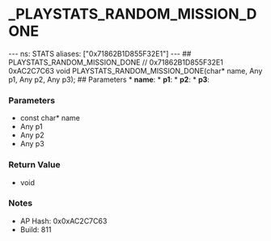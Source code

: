 # _PLAYSTATS_RANDOM_MISSION_DONE

--- ns: STATS aliases: ["0x71862B1D855F32E1"] --- ## PLAYSTATS_RANDOM_MISSION_DONE  // 0x71862B1D855F32E1 0xAC2C7C63 void PLAYSTATS_RANDOM_MISSION_DONE(char* name, Any p1, Any p2, Any p3);   ## Parameters * **name**: * **p1**: * **p2**: * **p3**:

### Parameters
* const char* name
* Any p1
* Any p2
* Any p3

### Return Value
* void

### Notes
* AP Hash: 0x0xAC2C7C63
* Build: 811

